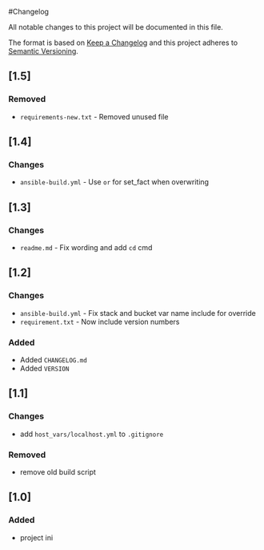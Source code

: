 #Changelog

All notable changes to this project will be documented in this file.

The format is based on [Keep a Changelog](http://keepachangelog.com/en/1.0.0/)
and this project adheres to [Semantic Versioning](http://semver.org/spec/v2.0.0.html).

## [1.5]

### Removed
- `requirements-new.txt` - Removed unused file

## [1.4]

### Changes
- `ansible-build.yml` - Use `or` for set_fact when overwriting

## [1.3]

### Changes
- `readme.md` - Fix wording and add `cd` cmd

## [1.2]

### Changes
- `ansible-build.yml` - Fix stack and bucket var name include for override
- `requirement.txt` - Now include version numbers

### Added
- Added `CHANGELOG.md`
- Added `VERSION`

## [1.1]

### Changes
- add `host_vars/localhost.yml` to `.gitignore`

### Removed
- remove old build script


## [1.0]

### Added
- project ini
